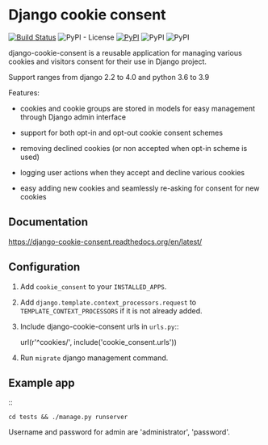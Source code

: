 Django cookie consent
=====================

[![Build Status](https://travis-ci.com/bmihelac/django-cookie-consent.svg?branch=master)](https://travis-ci.com/bmihelac/django-cookie-consent)
![PyPI - License](https://img.shields.io/pypi/l/django-cookie-consent)
[![PyPI](https://img.shields.io/pypi/v/django-cookie-consent)](https://pypi.python.org/pypi/django-cookie-consent)
![PyPI](https://img.shields.io/pypi/pyversions/django-cookie-consent)
![PyPI](https://img.shields.io/pypi/djversions/django-cookie-consent)


django-cookie-consent is a reusable application for managing various
cookies and visitors consent for their use in Django project.

Support ranges from django 2.2 to 4.0 and python 3.6 to 3.9

Features:

* cookies and cookie groups are stored in models for easy management
  through Django admin interface

* support for both opt-in and opt-out cookie consent schemes

* removing declined cookies (or non accepted when opt-in scheme is used)

* logging user actions when they accept and decline various cookies

* easy adding new cookies and seamlessly re-asking for consent for new cookies

Documentation
-------------

https://django-cookie-consent.readthedocs.org/en/latest/


Configuration
-------------

1. Add ``cookie_consent`` to your ``INSTALLED_APPS``.

2. Add ``django.template.context_processors.request``
   to ``TEMPLATE_CONTEXT_PROCESSORS`` if it is not already added.

3. Include django-cookie-consent urls in ``urls.py``::

    url(r'^cookies/', include('cookie_consent.urls'))

4. Run ``migrate`` django management command.


Example app
-----------

::

    cd tests && ./manage.py runserver

Username and password for admin are 'administrator', 'password'.
